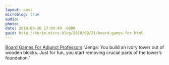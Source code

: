```yaml
---
layout: post
microblog: true
audio: 
photo: 
date: 2018-09-20 17:04:49 -0800
guid: http://kerim.micro.blog/2018/09/21/board-games-for.html
---
```

[Board Games For Adjunct Professors](https://www.mcsweeneys.net/articles/board-games-for-adjunct-professors) "Jenga: You build an ivory tower out of wooden blocks. Just for fun, you start removing crucial parts of the tower’s foundation."
